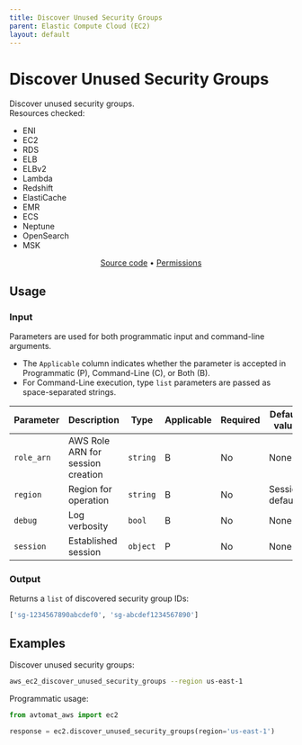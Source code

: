 ```yaml
---
title: Discover Unused Security Groups
parent: Elastic Compute Cloud (EC2)
layout: default
---
```


# Discover Unused Security Groups

Discover unused security groups.<br/>
Resources checked:
- ENI
- EC2
- RDS
- ELB
- ELBv2
- Lambda
- Redshift
- ElastiCache
- EMR
- ECS
- Neptune
- OpenSearch
- MSK

<p align="center">
   <a href="/avtomat_aws/ec2/discover_unused_security_groups.py">Source code</a> •
   <a href="/permissions/ec2/discover_unused_security_groups">Permissions</a>
</p>

## Usage

### Input

Parameters are used for both programmatic input and command-line arguments.<br/>

- The `Applicable` column indicates whether the parameter is accepted in Programmatic (P), Command-Line (C), or Both (B).<br/>
- For Command-Line execution, type `list` parameters are passed as space-separated strings.

| Parameter      | Description                       | Type           | Applicable | Required             | Default value                              |
|----------------|-----------------------------------|----------------|------------|----------------------|--------------------------------------------|
| `role_arn`     | AWS Role ARN for session creation | `string`       | B          | No                   | None                                       |
| `region`       | Region for operation              | `string`       | B          | No                   | Session default                            |
| `debug`        | Log verbosity                     | `bool`         | B          | No                   | None                                       |
| `session`      | Established session               | `object`       | P          | No                   | None                                       |

### Output

Returns a `list` of discovered security group IDs:

```python
['sg-1234567890abcdef0', 'sg-abcdef1234567890']
```

## Examples

Discover unused security groups:

```bash
aws_ec2_discover_unused_security_groups --region us-east-1
```

Programmatic usage:

```python
from avtomat_aws import ec2

response = ec2.discover_unused_security_groups(region='us-east-1')
```